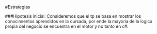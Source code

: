 #Estrategias

###Hipotesis inicial:
Consideremos que el tp se basa en mostrar los conocimientos aprendidos en la cursada, por ende la mayoría de la logica propia del negocio se encuentra en el motor y no tanto en c#.
